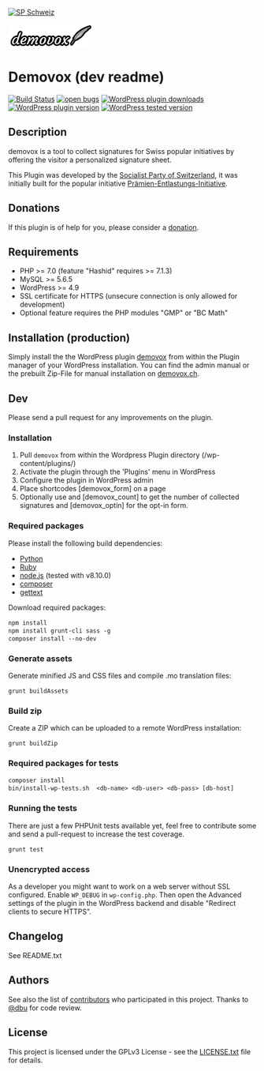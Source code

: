 [![SP Schweiz](https://www.sp-ps.ch/sites/all/themes/sp_ps/logo.png)](https://www.sp-ps.ch)

[![Demovox](assets/logo-demovox-small.png?raw=true "Demovox")](https://demovox.ch)
# Demovox (dev readme)

[![Build Status](https://travis-ci.org/spschweiz/demovox.svg?branch=master)](https://travis-ci.org/spschweiz/demovox)
[![open bugs](https://img.shields.io/github/issues/spschweiz/demovox/bug?label=bugs&logo=GitHub)](https://github.com/spschweiz/demovox/issues)
[![WordPress plugin downloads](https://img.shields.io/wordpress/plugin/dt/demovox?logo=WordPress)](https://wordpress.org/plugins/demovox/)
[![WordPress plugin version](https://img.shields.io/wordpress/plugin/v/demovox?label=plugin&logo=WordPress)](https://wordpress.org/plugins/demovox/)
[![WordPress tested version](https://img.shields.io/wordpress/plugin/tested/demovox?logo=WordPress)](https://wordpress.org/plugins/demovox/)

## Description

demovox is a tool to collect signatures for Swiss popular initiatives by offering the visitor a personalized signature sheet.

This Plugin was developed by the [Socialist Party of Switzerland](https://www.sp-ps.ch), it was initially built for the popular initiative [Prämien-Entlastungs-Initiative](https://bezahlbare-praemien.ch).

## Donations
If this plugin is of help for you, please consider a [donation](https://demovox.ch). 

## Requirements

* PHP >= 7.0 (feature "Hashid" requires >= 7.1.3)
* MySQL >= 5.6.5
* WordPress >= 4.9
* SSL certificate for HTTPS (unsecure connection is only allowed for development)
* Optional feature requires the PHP modules "GMP" or "BC Math"

## Installation (production)

Simply install the the WordPress plugin [demovox](https://wordpress.org/plugins/demovox/) from within the Plugin manager of your WordPress installation. You can find the admin manual or the prebuilt Zip-File for manual installation on [demovox.ch](https://demovox.ch).

## Dev

Please send a pull request for any improvements on the plugin. 

### Installation

1. Pull `demovox` from within the Wordpress Plugin directory (/wp-content/plugins/)
2. Activate the plugin through the 'Plugins' menu in WordPress
3. Configure the plugin in WordPress admin
4. Place shortcodes [demovox_form] on a page
5. Optionally use and [demovox_count] to get the number of collected signatures and [demovox_optin] for the opt-in form.

### Required packages

Please install the following build dependencies:
* [Python](https://www.python.org/)
* [Ruby](https://www.ruby-lang.org/)
* [node.js](https://nodejs.org/) (tested with v8.10.0)
* [composer](https://getcomposer.org/)
* [gettext](https://packages.ubuntu.com/bionic/gettext)

Download required packages:

```
npm install
npm install grunt-cli sass -g
composer install --no-dev
```

### Generate assets

Generate minified JS and CSS files and compile .mo translation files:

```
grunt buildAssets
```

### Build zip

Create a ZIP which can be uploaded to a remote WordPress installation:

```
grunt buildZip
```

### Required packages for tests
```
composer install
bin/install-wp-tests.sh  <db-name> <db-user> <db-pass> [db-host]
```

### Running the tests

There are just a few PHPUnit tests available yet, feel free to contribute some and send a pull-request to increase the test coverage.
```
grunt test
```

### Unencrypted access

As a developer you might want to work on a web server without SSL configured. Enable `WP_DEBUG` in `wp-config.php`. Then
open the Advanced settings of the plugin in the WordPress backend and disable "Redirect clients to secure HTTPS".

## Changelog

See README.txt

## Authors

See also the list of [contributors](https://github.com/spschweiz/demovox/contributors) who participated in this project.
Thanks to [@dbu](https://github.com/dbu) for code review.

## License

This project is licensed under the GPLv3 License - see the [LICENSE.txt](LICENSE.txt) file for details.
